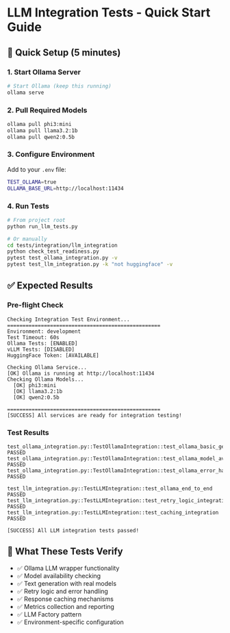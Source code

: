 # LLM Integration Tests - Quick Start Guide

## 🚀 Quick Setup (5 minutes)

### 1. Start Ollama Server
```bash
# Start Ollama (keep this running)
ollama serve
```

### 2. Pull Required Models
```bash
ollama pull phi3:mini
ollama pull llama3.2:1b
ollama pull qwen2:0.5b
```

### 3. Configure Environment
Add to your `.env` file:
```bash
TEST_OLLAMA=true
OLLAMA_BASE_URL=http://localhost:11434
```

### 4. Run Tests
```bash
# From project root
python run_llm_tests.py

# Or manually
cd tests/integration/llm_integration
python check_test_readiness.py
pytest test_ollama_integration.py -v
pytest test_llm_integration.py -k "not huggingface" -v
```

## ✅ Expected Results

### Pre-flight Check
```
Checking Integration Test Environment...
==================================================
Environment: development
Test Timeout: 60s
Ollama Tests: [ENABLED]
vLLM Tests: [DISABLED]
HuggingFace Token: [AVAILABLE]

Checking Ollama Service...
[OK] Ollama is running at http://localhost:11434
Checking Ollama Models...
  [OK] phi3:mini
  [OK] llama3.2:1b
  [OK] qwen2:0.5b

==================================================
[SUCCESS] All services are ready for integration testing!
```

### Test Results
```
test_ollama_integration.py::TestOllamaIntegration::test_ollama_basic_generation PASSED
test_ollama_integration.py::TestOllamaIntegration::test_ollama_model_availability PASSED
test_ollama_integration.py::TestOllamaIntegration::test_ollama_error_handling PASSED

test_llm_integration.py::TestLLMIntegration::test_ollama_end_to_end PASSED
test_llm_integration.py::TestLLMIntegration::test_retry_logic_integration PASSED
test_llm_integration.py::TestLLMIntegration::test_caching_integration PASSED

[SUCCESS] All LLM integration tests passed!
```

## 🎯 What These Tests Verify

- ✅ Ollama LLM wrapper functionality
- ✅ Model availability checking
- ✅ Text generation with real models
- ✅ Retry logic and error handling
- ✅ Response caching mechanisms
- ✅ Metrics collection and reporting
- ✅ LLM Factory pattern
- ✅ Environment-specific configuration